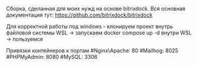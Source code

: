 Сборка, сделанная для моих нужд на основе bitrixdock. Вся основная документация тут:
https://github.com/bitrixdock/bitrixdock

Для корректной работы под windows - клонируем проект внутрь файловой системы WSL -> запускаем docker compose up -d внутри WSL -> пользуемся

Привязки контейнеров к портам
#Nginx\Apache: 80
#Mailhog: 8025
#PHPMyAdmin: 8080
#MySQL: 3306
